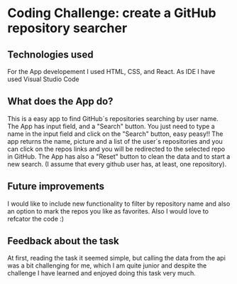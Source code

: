 # Coding Challenge: create a GitHub repository searcher

## Technologies used

For the App developement I used HTML, CSS, and React. As IDE I have used Visual Studio Code

## What does the App do?

This is a easy app to find GitHub´s repositories searching by user name. The App has input field, and a "Search" button. You just need to type a name in the input field and click on the "Search" button, easy peasy!! The app returns the name, picture and a list of the user´s repositories and you can click on the repos links and you will be redirected to the selected repo in GitHub. The App has also a "Reset" button to clean the data and to start a new search. (I assume that every github user has, at least, one repository).

## Future improvements

I would like to include new functionality to filter by repository name and also an option to mark the repos you like as favorites. Also I would love to refcator the code :)

## Feedback about the task

At first, reading the task it seemed simple, but calling the data from the api was a bit challenging for me, which I am quite junior and despite the challenge I have learned and enjoyed doing this task very much.
